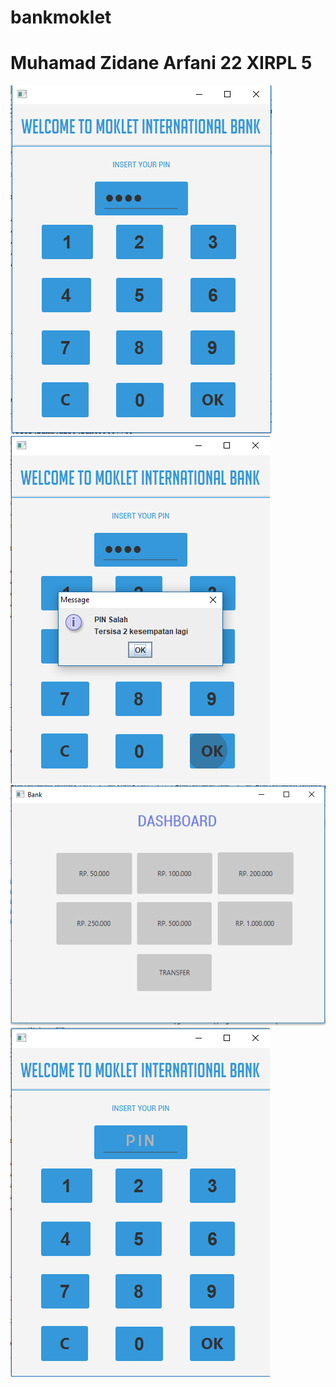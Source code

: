 # bankmoklet
# Muhamad Zidane Arfani 22 XIRPL 5
![alt text](https://github.com/zicchi/bankmoklet/blob/master/pin.PNG)
![alt text](https://github.com/zicchi/bankmoklet/blob/master/pinsalah.PNG)
![alt text](https://github.com/zicchi/bankmoklet/blob/master/pinbenar.PNG)
![alt text](https://github.com/zicchi/bankmoklet/blob/master/pinawal.PNG)
